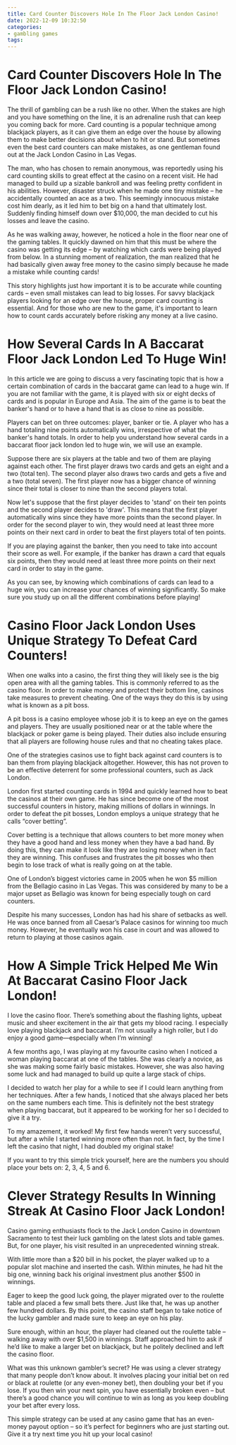 ```yaml
---
title: Card Counter Discovers Hole In The Floor Jack London Casino!
date: 2022-12-09 10:32:50
categories:
- gambling games
tags:
---
```



#  Card Counter Discovers Hole In The Floor Jack London Casino!

The thrill of gambling can be a rush like no other. When the stakes are high and you have something on the line, it is an adrenaline rush that can keep you coming back for more. Card counting is a popular technique among blackjack players, as it can give them an edge over the house by allowing them to make better decisions about when to hit or stand. But sometimes even the best card counters can make mistakes, as one gentleman found out at the Jack London Casino in Las Vegas.

The man, who has chosen to remain anonymous, was reportedly using his card counting skills to great effect at the casino on a recent visit. He had managed to build up a sizable bankroll and was feeling pretty confident in his abilities. However, disaster struck when he made one tiny mistake – he accidentally counted an ace as a two. This seemingly innocuous mistake cost him dearly, as it led him to bet big on a hand that ultimately lost. Suddenly finding himself down over $10,000, the man decided to cut his losses and leave the casino.

As he was walking away, however, he noticed a hole in the floor near one of the gaming tables. It quickly dawned on him that this must be where the casino was getting its edge – by watching which cards were being played from below. In a stunning moment of realization, the man realized that he had basically given away free money to the casino simply because he made a mistake while counting cards!

This story highlights just how important it is to be accurate while counting cards – even small mistakes can lead to big losses. For savvy blackjack players looking for an edge over the house, proper card counting is essential. And for those who are new to the game, it's important to learn how to count cards accurately before risking any money at a live casino.

#  How Several Cards In A Baccarat Floor Jack London Led To Huge Win!

In this article we are going to discuss a very fascinating topic that is how a certain combination of cards in the baccarat game can lead to a huge win. If you are not familiar with the game, it is played with six or eight decks of cards and is popular in Europe and Asia. The aim of the game is to beat the banker's hand or to have a hand that is as close to nine as possible.

Players can bet on three outcomes: player, banker or tie. A player who has a hand totaling nine points automatically wins, irrespective of what the banker's hand totals. In order to help you understand how several cards in a baccarat floor jack london led to huge win, we will use an example.

Suppose there are six players at the table and two of them are playing against each other. The first player draws two cards and gets an eight and a two (total ten). The second player also draws two cards and gets a five and a two (total seven). The first player now has a bigger chance of winning since their total is closer to nine than the second players total.

Now let's suppose that the first player decides to 'stand' on their ten points and the second player decides to 'draw'. This means that the first player automatically wins since they have more points than the second player. In order for the second player to win, they would need at least three more points on their next card in order to beat the first players total of ten points.

If you are playing against the banker, then you need to take into account their score as well. For example, if the banker has drawn a card that equals six points, then they would need at least three more points on their next card in order to stay in the game.

As you can see, by knowing which combinations of cards can lead to a huge win, you can increase your chances of winning significantly. So make sure you study up on all the different combinations before playing!

#  Casino Floor Jack London Uses Unique Strategy To Defeat Card Counters!

When one walks into a casino, the first thing they will likely see is the big open area with all the gaming tables. This is commonly referred to as the casino floor. In order to make money and protect their bottom line, casinos take measures to prevent cheating. One of the ways they do this is by using what is known as a pit boss.

A pit boss is a casino employee whose job it is to keep an eye on the games and players. They are usually positioned near or at the table where the blackjack or poker game is being played. Their duties also include ensuring that all players are following house rules and that no cheating takes place.

One of the strategies casinos use to fight back against card counters is to ban them from playing blackjack altogether. However, this has not proven to be an effective deterrent for some professional counters, such as Jack London.

London first started counting cards in 1994 and quickly learned how to beat the casinos at their own game. He has since become one of the most successful counters in history, making millions of dollars in winnings. In order to defeat the pit bosses, London employs a unique strategy that he calls “cover betting”.

Cover betting is a technique that allows counters to bet more money when they have a good hand and less money when they have a bad hand. By doing this, they can make it look like they are losing money when in fact they are winning. This confuses and frustrates the pit bosses who then begin to lose track of what is really going on at the table.

One of London’s biggest victories came in 2005 when he won $5 million from the Bellagio casino in Las Vegas. This was considered by many to be a major upset as Bellagio was known for being especially tough on card counters.

Despite his many successes, London has had his share of setbacks as well. He was once banned from all Caesar’s Palace casinos for winning too much money. However, he eventually won his case in court and was allowed to return to playing at those casinos again.

#  How A Simple Trick Helped Me Win At Baccarat Casino Floor Jack London!

I love the casino floor. There’s something about the flashing lights, upbeat music and sheer excitement in the air that gets my blood racing. I especially love playing blackjack and baccarat. I’m not usually a high roller, but I do enjoy a good game—especially when I’m winning!

A few months ago, I was playing at my favourite casino when I noticed a woman playing baccarat at one of the tables. She was clearly a novice, as she was making some fairly basic mistakes. However, she was also having some luck and had managed to build up quite a large stack of chips.

I decided to watch her play for a while to see if I could learn anything from her techniques. After a few hands, I noticed that she always placed her bets on the same numbers each time. This is definitely not the best strategy when playing baccarat, but it appeared to be working for her so I decided to give it a try.

To my amazement, it worked! My first few hands weren’t very successful, but after a while I started winning more often than not. In fact, by the time I left the casino that night, I had doubled my original stake!

If you want to try this simple trick yourself, here are the numbers you should place your bets on: 2, 3, 4, 5 and 6.

#  Clever Strategy Results In Winning Streak At Casino Floor Jack London!

Casino gaming enthusiasts flock to the Jack London Casino in downtown Sacramento to test their luck gambling on the latest slots and table games. But, for one player, his visit resulted in an unprecedented winning streak.

With little more than a $20 bill in his pocket, the player walked up to a popular slot machine and inserted the cash. Within minutes, he had hit the big one, winning back his original investment plus another $500 in winnings.

Eager to keep the good luck going, the player migrated over to the roulette table and placed a few small bets there. Just like that, he was up another few hundred dollars. By this point, the casino staff began to take notice of the lucky gambler and made sure to keep an eye on his play.

Sure enough, within an hour, the player had cleaned out the roulette table – walking away with over $1,500 in winnings. Staff approached him to ask if he’d like to make a larger bet on blackjack, but he politely declined and left the casino floor.

What was this unknown gambler’s secret? He was using a clever strategy that many people don’t know about. It involves placing your initial bet on red or black at roulette (or any even-money bet), then doubling your bet if you lose. If you then win your next spin, you have essentially broken even – but there’s a good chance you will continue to win as long as you keep doubling your bet after every loss.

This simple strategy can be used at any casino game that has an even-money payout option – so it’s perfect for beginners who are just starting out. Give it a try next time you hit up your local casino!